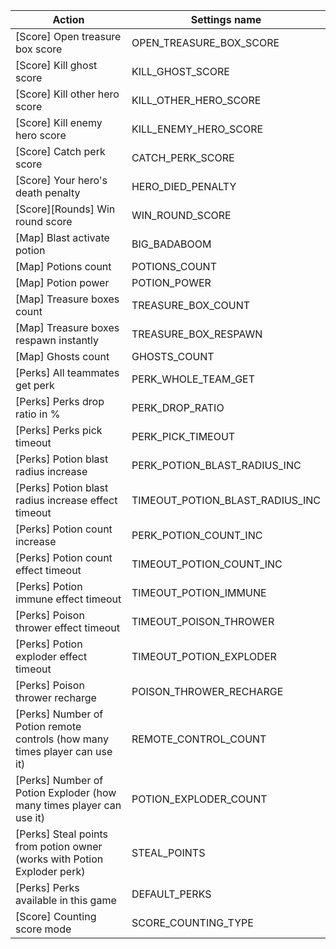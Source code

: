 | Action | Settings name |
|--------|---------------|
| [Score] Open treasure box score | OPEN_TREASURE_BOX_SCORE |
| [Score] Kill ghost score | KILL_GHOST_SCORE |
| [Score] Kill other hero score | KILL_OTHER_HERO_SCORE |
| [Score] Kill enemy hero score | KILL_ENEMY_HERO_SCORE |
| [Score] Catch perk score | CATCH_PERK_SCORE |
| [Score] Your hero's death penalty | HERO_DIED_PENALTY |
| [Score][Rounds] Win round score | WIN_ROUND_SCORE |
| [Map] Blast activate potion | BIG_BADABOOM |
| [Map] Potions count | POTIONS_COUNT |
| [Map] Potion power | POTION_POWER |
| [Map] Treasure boxes count | TREASURE_BOX_COUNT |
| [Map] Treasure boxes respawn instantly | TREASURE_BOX_RESPAWN |
| [Map] Ghosts count | GHOSTS_COUNT |
| [Perks] All teammates get perk | PERK_WHOLE_TEAM_GET |
| [Perks] Perks drop ratio in % | PERK_DROP_RATIO |
| [Perks] Perks pick timeout | PERK_PICK_TIMEOUT |
| [Perks] Potion blast radius increase | PERK_POTION_BLAST_RADIUS_INC |
| [Perks] Potion blast radius increase effect timeout | TIMEOUT_POTION_BLAST_RADIUS_INC |
| [Perks] Potion count increase | PERK_POTION_COUNT_INC |
| [Perks] Potion count effect timeout | TIMEOUT_POTION_COUNT_INC |
| [Perks] Potion immune effect timeout | TIMEOUT_POTION_IMMUNE |
| [Perks] Poison thrower effect timeout | TIMEOUT_POISON_THROWER |
| [Perks] Potion exploder effect timeout | TIMEOUT_POTION_EXPLODER |
| [Perks] Poison thrower recharge | POISON_THROWER_RECHARGE |
| [Perks] Number of Potion remote controls (how many times player can use it) | REMOTE_CONTROL_COUNT |
| [Perks] Number of Potion Exploder (how many times player can use it) | POTION_EXPLODER_COUNT |
| [Perks] Steal points from potion owner (works with Potion Exploder perk) | STEAL_POINTS |
| [Perks] Perks available in this game | DEFAULT_PERKS |
| [Score] Counting score mode | SCORE_COUNTING_TYPE |
